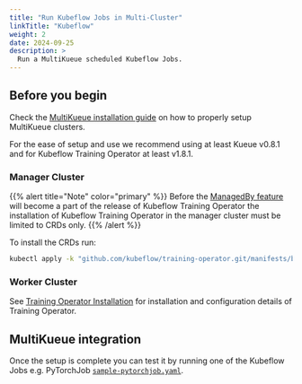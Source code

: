 ```yaml
---
title: "Run Kubeflow Jobs in Multi-Cluster"
linkTitle: "Kubeflow"
weight: 2
date: 2024-09-25
description: >
  Run a MultiKueue scheduled Kubeflow Jobs.
---
```


## Before you begin

Check the [MultiKueue installation guide](/docs/tasks/manage/setup_multikueue) on how to properly setup MultiKueue clusters.

For the ease of setup and use we recommend using at least Kueue v0.8.1 and for Kubeflow Training Operator at least v1.8.1.

### Manager Cluster

{{% alert title="Note" color="primary" %}}
Before the [ManagedBy feature](https://github.com/kubeflow/training-operator/issues/2193) will become a part of the release of Kubeflow Training Operator the installation of Kubeflow Training Operator in the manager cluster must be limited to CRDs only.
{{% /alert %}}

To install the CRDs run:
```bash
kubectl apply -k "github.com/kubeflow/training-operator.git/manifests/base/crds?ref=v1.8.0"
```

### Worker Cluster

See [Training Operator Installation](https://www.kubeflow.org/docs/components/training/installation/#installing-the-training-operator) for installation and configuration details of Training Operator.

## MultiKueue integration

Once the setup is complete you can test it by running one of the Kubeflow Jobs e.g. PyTorchJob [`sample-pytorchjob.yaml`](/docs/tasks/run/kubeflow/pytorchjobs/#sample-pytorchjob). 
